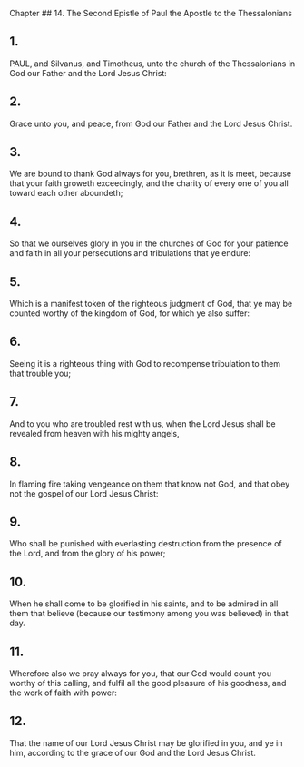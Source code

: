 Chapter ## 14.
The Second Epistle of Paul the Apostle to the Thessalonians
## 1.
PAUL, and Silvanus, and Timotheus, unto the church of the Thessalonians in God our Father and the Lord Jesus Christ:
## 2.
Grace unto you, and peace, from God our Father and the Lord Jesus Christ.
## 3.
We are bound to thank God always for you, brethren, as it is meet, because that your faith groweth exceedingly, and the charity of every one of you all toward each other aboundeth;
## 4.
So that we ourselves glory in you in the churches of God for your patience and faith in all your persecutions and tribulations that ye endure:
## 5.
Which is a manifest token of the righteous judgment of God, that ye may be counted worthy of the kingdom of God, for which ye also suffer:
## 6.
Seeing it is a righteous thing with God to recompense tribulation to them that trouble you;
## 7.
And to you who are troubled rest with us, when the Lord Jesus shall be revealed from heaven with his mighty angels,
## 8.
In flaming fire taking vengeance on them that know not God, and that obey not the gospel of our Lord Jesus Christ:
## 9.
Who shall be punished with everlasting destruction from the presence of the Lord, and from the glory of his power;
## 10.
When he shall come to be glorified in his saints, and to be admired in all them that believe (because our testimony among you was believed) in that day.
## 11.
Wherefore also we pray always for you, that our God would count you worthy of this calling, and fulfil all the good pleasure of his goodness, and the work of faith with power:
## 12.
That the name of our Lord Jesus Christ may be glorified in you, and ye in him, according to the grace of our God and the Lord Jesus Christ.
